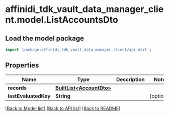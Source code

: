 # affinidi_tdk_vault_data_manager_client.model.ListAccountsDto

## Load the model package

```dart
import 'package:affinidi_tdk_vault_data_manager_client/api.dart';
```

## Properties

| Name                 | Type                                             | Description | Notes      |
| -------------------- | ------------------------------------------------ | ----------- | ---------- |
| **records**          | [**BuiltList&lt;AccountDto&gt;**](AccountDto.md) |             |
| **lastEvaluatedKey** | **String**                                       |             | [optional] |

[[Back to Model list]](../README.md#documentation-for-models) [[Back to API list]](../README.md#documentation-for-api-endpoints) [[Back to README]](../README.md)
